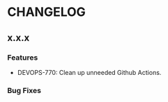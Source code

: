 # CHANGELOG

## x.x.x

### Features

- DEVOPS-770: Clean up unneeded Github Actions.

### Bug Fixes
